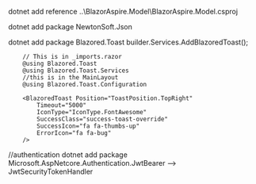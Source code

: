 
dotnet add reference ..\BlazorAspire.Model\BlazorAspire.Model.csproj


 dotnet add package NewtonSoft.Json

 dotnet add package Blazored.Toast
        builder.Services.AddBlazoredToast();

        // This is in _imports.razor
        @using Blazored.Toast   
        @using Blazored.Toast.Services
        //this is in the MainLayout
        @using Blazored.Toast.Configuration

        <BlazoredToast Position="ToastPosition.TopRight"
            Timeout="5000"
            IconType="IconType.FontAwesome"
            SuccessClass="success-toast-override"
            SuccessIcon="fa fa-thumbs-up"
            ErrorIcon="fa fa-bug"
        />

//authentication
dotnet add package Microsoft.AspNetcore.Authentication.JwtBearer  --> JwtSecurityTokenHandler
        